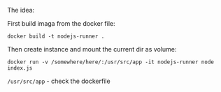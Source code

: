 The idea:

First build imaga from the docker file:

    docker build -t nodejs-runner .

Then create instance and mount the current dir as volume:

    docker run -v /somewhere/here/:/usr/src/app -it nodejs-runner node index.js

`/usr/src/app` - check the dockerfile